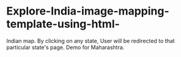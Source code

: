 # Explore-India-image-mapping-template-using-html-
Indian map. By clicking on any state, User will be redirected to that particular state's page. Demo for Maharashtra.
